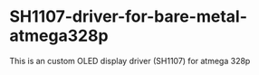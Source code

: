 # SH1107-driver-for-bare-metal-atmega328p
This is an custom OLED display driver (SH1107) for atmega 328p
